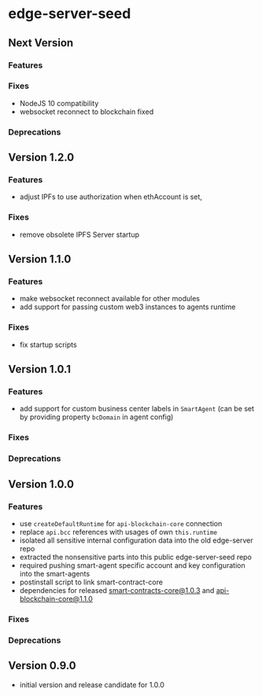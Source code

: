 # edge-server-seed

## Next Version
### Features
### Fixes
- NodeJS 10 compatibility
- websocket reconnect to blockchain fixed
### Deprecations

## Version 1.2.0
### Features
- adjust IPFs to use authorization when ethAccount is set,

### Fixes
- remove obsolete IPFS Server startup

## Version 1.1.0
### Features
- make websocket reconnect available for other modules
- add support for passing custom web3 instances to agents runtime

### Fixes
- fix startup scripts

## Version 1.0.1
### Features
- add support for custom business center labels in `SmartAgent` (can be set by providing property `bcDomain` in agent config)

### Fixes
### Deprecations

## Version 1.0.0
### Features
- use `createDefaultRuntime` for `api-blockchain-core` connection
- replace `api.bcc` references with usages of own `this.runtime`
- isolated all sensitive internal configuration data into the old edge-server repo
- extracted the nonsensitive parts into this public edge-server-seed repo
- required pushing smart-agent specific account and key configuration into the smart-agents
- postinstall script to link smart-contract-core
- dependencies for released smart-contracts-core@1.0.3 and api-blockchain-core@1.1.0
### Fixes
### Deprecations


## Version 0.9.0
- initial version and release candidate for 1.0.0

